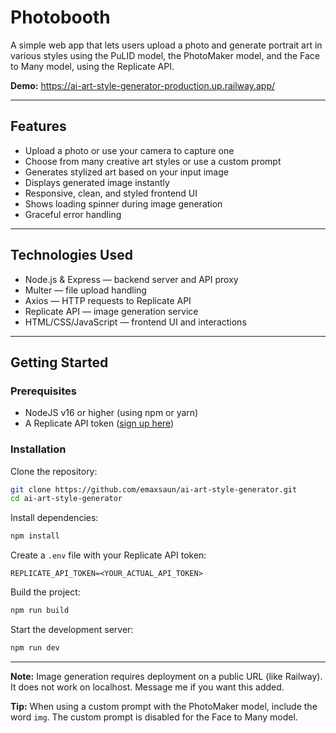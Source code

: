 # Photobooth

A simple web app that lets users upload a photo and generate portrait art in various styles using the PuLID model, the PhotoMaker model, and the Face to Many model, using the Replicate API.

**Demo:** https://ai-art-style-generator-production.up.railway.app/

---

## Features

- Upload a photo or use your camera to capture one
- Choose from many creative art styles or use a custom prompt
- Generates stylized art based on your input image
- Displays generated image instantly
- Responsive, clean, and styled frontend UI
- Shows loading spinner during image generation
- Graceful error handling

---

## Technologies Used

- Node.js & Express — backend server and API proxy
- Multer — file upload handling
- Axios — HTTP requests to Replicate API
- Replicate API — image generation service
- HTML/CSS/JavaScript — frontend UI and interactions

---

## Getting Started

### Prerequisites

- NodeJS v16 or higher (using npm or yarn)
- A Replicate API token ([sign up here](https://replicate.com/signin))

### Installation

Clone the repository:

```bash
git clone https://github.com/emaxsaun/ai-art-style-generator.git
cd ai-art-style-generator
```

Install dependencies:

```bash
npm install
```

Create a `.env` file with your Replicate API token:

```env
REPLICATE_API_TOKEN=<YOUR_ACTUAL_API_TOKEN>
```

Build the project:

```bash
npm run build
```

Start the development server:

```bash
npm run dev
```

---

**Note:** Image generation requires deployment on a public URL (like Railway). It does not work on localhost. Message me if you want this added.

**Tip:** When using a custom prompt with the PhotoMaker model, include the word `img`. The custom prompt is disabled for the Face to Many model.